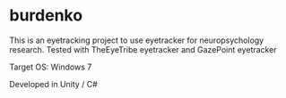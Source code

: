 # burdenko

This is an eyetracking project to use eyetracker for neuropsychology research.
Tested with TheEyeTribe eyetracker and GazePoint eyetracker

Target OS: Windows 7

Developed in Unity / C#
